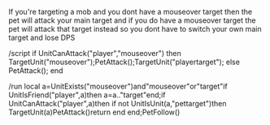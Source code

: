 If you're targeting a mob and you dont have a mouseover target then the pet will attack your main target and if you do have a mouseover target the pet will attack that target instead so you dont have to switch your own main target and lose DPS

/script if UnitCanAttack("player","mouseover") then TargetUnit("mouseover");PetAttack();TargetUnit("playertarget"); else PetAttack(); end

 

/run local a=UnitExists("mouseover")and"mouseover"or"target"if UnitIsFriend("player",a)then a=a.."target"end;if UnitCanAttack("player",a)then if not UnitIsUnit(a,"pettarget")then TargetUnit(a)PetAttack()return end end;PetFollow()